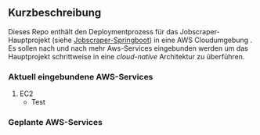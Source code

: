 ## Kurzbeschreibung
Dieses Repo enthält den Deploymentprozess für das Jobscraper-Hauptprojekt (siehe <a href="https://github.com/lb-bewerbung/jobscraper-springboot">Jobscraper-Springboot</a>) in eine AWS Cloudumgebung . Es sollen nach und nach mehr Aws-Services eingebunden werden um das Hauptprojekt schrittweise in eine *cloud-native* Architektur zu überführen.

### Aktuell eingebundene AWS-Services
1. EC2
   - Test

### Geplante AWS-Services

